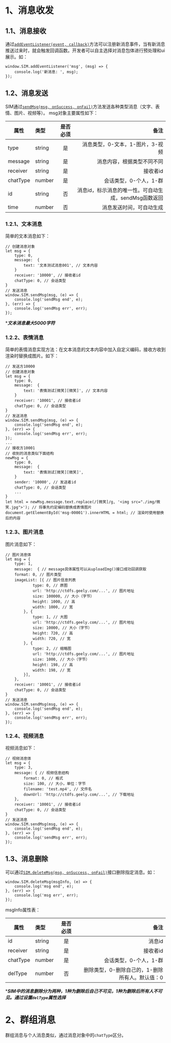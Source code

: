 # 1、消息收发
## 1.1、消息接收
通过[`addEventListener(event, callback)`]()方法可以注册新消息事件，当有新消息推送过来时，就会触发回调函数。开发者可以自主选择对消息包体进行预处理和ui展示。如：

```
window.SIM.addEventListener('msg', (msg) => {
	console.log('新消息: ', msg);
});
```

## 1.2、消息发送
SIM通过[`sendMsg(msg, onSuccess, onFail)`]()方法发送各种类型消息（文字、表情、图片、视频等）。
msg对象主要属性如下：

| 属性  | 类型 | 是否必须 | 备注 |
| --- | :--- | :---: | ---: |
| type  | string | 是 | 消息类型，0-文本，1-图片，3-视频 |
| message  | string | 是 | 消息内容，根据类型不同不同 |
| receiver  | string | 是 | 接收者id |
| chatType  | number | 是 | 会话类型，0-个人，1-群 |
| id  | string | 否 | 消息id，标示消息的唯一性。可自动生成，sendMsg函数返回 |
| time  | number | 否 | 消息发送时间，可自动生成 |

### 1.2.1、文本消息
简单的文本消息如下：

```
// 创建消息对象
let msg = {
	type: 0,
 	message:  {
		text: '文本测试消息001', // 文本内容
	}
	receiver: '10000', // 接收者id
	chatType: 0, // 会话类型
}
// 发送消息
window.SIM.sendMsg(msg, (e) => {
	console.log('sendMsg end', e);
}, (err) => {
	console.log('sendMsg err', err);
});
```
****文本消息最大5000字符***
### 1.2.2、表情消息
简单的表情消息实现方法：在文本消息的文本内容中加入自定义编码，接收方收到渲染时替换成图片。如下：

```
// 发送方10000
// 创建消息对象
let msg = {
	type: 0,
 	message:  {
		text: '表情测试[微笑][微笑]', // 文本内容
	}
	receiver: '10001', // 接收者id
	chatType: 0, // 会话类型
}
// 发送消息
window.SIM.sendMsg(msg, (e) => {
	console.log('sendMsg end', e);
}, (err) => {
	console.log('sendMsg err', err);
});
...
// 接收方10001
// 收到的消息类似下面结构
newMsg = {
	type: 0,
 	message:  {
		text: '表情测试[微笑][微笑]',
	}
	sender: '10000', // 发送者id
	chatType: 0, // 会话类型
	...
}
let html = newMsg.message.text.replace(/[微笑]/g, '<img src="./img/微笑.jpg">'); // 将事先约定编码替换成表情图片
document.getElementById('msg-00001').innerHTML = html; // 渲染时使用替换后的内容
```

### 1.2.3、图片消息
图片消息如下：

```
// 图片消息体
let msg = {
 	type: 1,
	message:  { // message具体属性可以从uploadImg()接口成功回调获取
	format: 0, // 图片类型
	imageList: [{ // 图片信息列表
			type: 0, // 原图
			url: 'http://ctdfs.geely.com/...', // 图片地址
			size: 100000, // 大小（字节）
			height: 1000, // 高
			width: 1000, // 宽
		}, {
			type: 1, // 大图
			url: 'http://ctdfs.geely.com/...', // 图片地址
			size: 10000, // 大小（字节）
			height: 720, // 高
			width: 720, // 宽
		}, {
			type: 2, // 缩略图
			url: 'http://ctdfs.geely.com/...', // 图片地址
			size: 1000, // 大小（字节）
			height: 198, // 高
			width: 198, // 宽
		}],
	},
	receiver: '10001', // 接收者id
	chatType: 0, // 会话类型
}
// 发送消息
window.SIM.sendMsg(msg, (e) => {
	console.log('sendMsg end', e);
}, (err) => {
	console.log('sendMsg err', err);
});
```

### 1.2.4、视频消息
视频消息如下：

```
// 视频消息体
let msg = {
	type: 3,
	message: { // 视频信息结构
		format: 0, // 格式
		size: 100, // 大小，单位：字节
		filename: 'test.mp4', // 文件名
		downUrl: 'http://ctdfs.geely.com/...', // 下载地址
	},
	receiver: '10001', // 接收者id
	chatType: 0, // 会话类型
}
// 发送消息
window.SIM.sendMsg(msg, (e) => {
	console.log('sendMsg end', e);
}, (err) => {
	console.log('sendMsg err', err);
});
```

## 1.3、消息删除
可以通过[`SIM.deleteMsg(msg, onSuccess, onFail)`]()接口删除指定消息。如：

```
window.SIM.deleteMsg(msgInfo, (e) => {
	console.log('msg end', e);
}, (err) => {
	console.log('msg err', err);
});
```
msgInfo属性表：

| 属性  | 类型 | 是否必须 | 备注 |
| --- | :--- | :---: | ---: |
| id  | string | 是 | 消息id |
| receiver  | string | 是 | 接收者id |
| chatType  | number | 是 | 会话类型，0-个人，1-群 |
| delType  | number | 否 | 删除类型，0-删除自己的，1-删除所有人。默认值：0 |
****SIM中的消息删除分为两种，1种为删除后自己不可见，1种为删除后所有人不可见。通过设置`delType`属性选择***

# 2、群组消息
群组消息与个人消息类似，通过消息对象中的`chatType`区分。